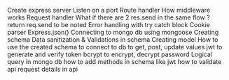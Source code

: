 
Create express server
Listen on a port
Route handler
How middleware works
Request handler
What if there are 2 res.send in the same flow ?
return req.send to be noted
Error handling with try catch block
Cookie parser
Express.json()
Connecting to mongo db using mongoose
Creating schema
Data sanitization & Validations in schema
Creating model
How to use the created schema to connect to db to get, post, update values
jwt to generate and verify token
bcrypt to encrypt, decrypt password
Logical query in mongo db
how to add methods in schema like jwt
how to validate api request details in api
